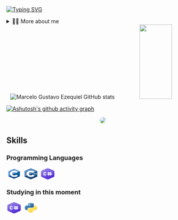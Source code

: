<!-- Title -->
[![Typing SVG](https://readme-typing-svg.herokuapp.com/?color=00ffff&size=35&center=true&vCenter=true&width=1000&lines=Hi+Everyone👋;My+name+is+Marcelo+Gustavo+Ezequiel;I'm+23+years+old;Welcome!+😊)](https://git.io/typing-svg)

<!-- Show more -->
<details>
  <summary>👨‍💻 More about me</summary>
  
  <!-- Presentation -->
  - 💬 Currently living in Brazil. I have experience with C#, Windows Forms, WPF, C, and C++. I also design printed circuit boards, which helped me better understand how an embedded system works as a whole.
    
  - 🌱 I’m currently studying Control and Automation Engineering at IFES.

  - 🔭 I’m currently working with embedded systems and desktop applications.
    
  - ⚡ I enjoy reading books that talk about the love of God and strengthen my faith.
</details>

<!-- GitHub Stats -->
<div align="center">  
  <img width="49%" height="195px" src="https://github-readme-stats.vercel.app/api?username=EzequielMarcelo&show_icons=true&count_private=true&hide_border=true&title_color=00ffff&icon_color=00ffff&text_color=c9d1d9&bg_color=0d1117" alt="Marcelo Gustavo Ezequiel GitHub stats" /> 
  <img width="41%" height="195px" src="https://github-readme-stats.vercel.app/api/top-langs/?username=EzequielMarcelo&layout=compact&hide_border=true&title_color=00ffff&text_color=00ffff&bg_color=0d1117" />
</div>

<!-- Graph -->
[![Ashutosh's github activity graph](https://github-readme-activity-graph.vercel.app/graph?username=EzequielMarcelo&bg_color=0d1117&color=00ffff&line=00fbff&point=00ace6&area=true&hide_border=true)](https://github.com/ashutosh00710/github-readme-activity-graph)

<!-- Links -->
<div align="center">
  <a href="https://www.linkedin.com/in/ezequielmarcelo" target="_blank"><img src="https://img.shields.io/badge/-LinkedIn-%230077B5?style=for-the-badge&logo=linkedin&logoColor=white" style="border-radius: 30px" target="_blank"></a>
</div>
    
## Skills
<!-- Skills: Programming Languages -->
  <div style="flex-basis: 48%;">
    <h3>Programming Languages</h3>
    <img align="center" alt="C" height="30" width="40" src="https://github.com/github/explore/raw/main/topics/c/c.png">
    <img align="center" alt="C++" height="30" width="40" src="https://github.com/github/explore/raw/main/topics/cpp/cpp.png">
    <img align="center" alt="C#" height="30" width="40" src="https://github.com/github/explore/raw/main/topics/csharp/csharp.png">
  </div>
  
  <!-- Skills: Study Languages -->
  <div style="flex-basis: 48%;">
    <h3>Studying in this moment</h3>
    <img align="center" alt="C#" height="30" width="40" src="https://github.com/github/explore/raw/main/topics/csharp/csharp.png">
    <img align="center" alt="Python" height="30" width="40" src="https://raw.githubusercontent.com/devicons/devicon/master/icons/python/python-original.svg">
  </div>
